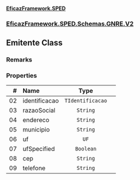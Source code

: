 #### [EficazFramework.SPED](EficazFrameworkSPED.md 'EficazFramework SPED')
### [EficazFramework.SPED.Schemas.GNRE.V2](EficazFramework.SPED.Schemas.GNRE.V2.md 'EficazFramework.SPED.Schemas.GNRE.V2')

## Emitente Class

### Remarks
### Properties

| # | Name | Type | |
| ---: | :--- | :---: | :--- |
| 02 | identificacao | `TIdentificacao` |  |
| 03 | razaoSocial | `String` |  |
| 04 | endereco | `String` |  |
| 05 | municipio | `String` |  |
| 06 | uf | `UF` |  |
| 07 | ufSpecified | `Boolean` |  |
| 08 | cep | `String` |  |
| 09 | telefone | `String` |  |
